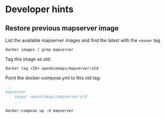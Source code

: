 # Developer hints

## Restore previous mapserver image

List the available mapserver images and find the latest with the `<none>` tag

`docker images | grep mapserver`

Tag this image as old:

`docker tag <ID> openbiomaps/mapserver:old`

Point the docker-compose.yml to this old tag:

``` yml
...
mapserver
    image: openbiomaps/mapserver:old
    ...
```

`docker-compose up -d mapserver`
